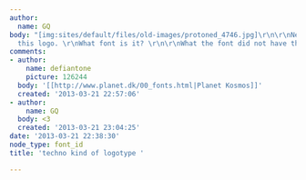 ```yaml
---
author:
  name: GQ
body: "[img:sites/default/files/old-images/protoned_4746.jpg]\r\n\r\nNeed to redraw
  this logo. \r\nWhat font is it? \r\n\r\nWhat the font did not have the answer.\r\n"
comments:
- author:
    name: defiantone
    picture: 126244
  body: '[[http://www.planet.dk/00_fonts.html|Planet Kosmos]]'
  created: '2013-03-21 22:57:06'
- author:
    name: GQ
  body: <3
  created: '2013-03-21 23:04:25'
date: '2013-03-21 22:38:30'
node_type: font_id
title: 'techno kind of logotype '

---
```

